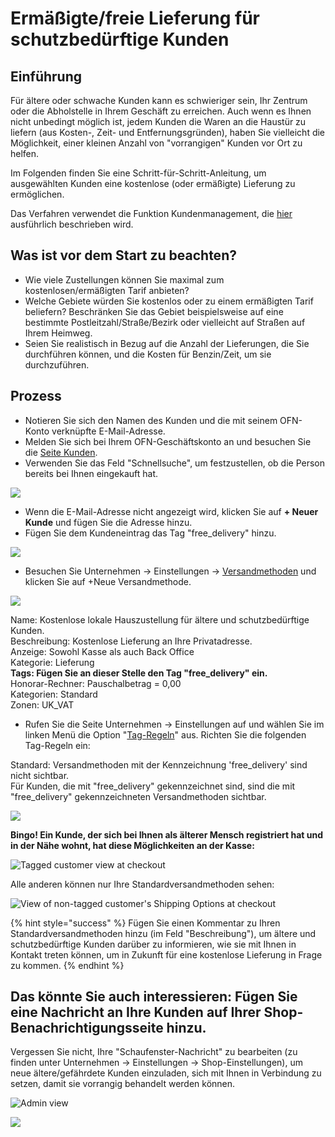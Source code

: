 # Ermäßigte/freie Lieferung für schutzbedürftige Kunden

## Einführung

Für ältere oder schwache Kunden kann es schwieriger sein, Ihr Zentrum oder die Abholstelle in Ihrem Geschäft zu erreichen. Auch wenn es Ihnen nicht unbedingt möglich ist, jedem Kunden die Waren an die Haustür zu liefern (aus Kosten-, Zeit- und Entfernungsgründen), haben Sie vielleicht die Möglichkeit, einer kleinen Anzahl von "vorrangigen" Kunden vor Ort zu helfen.

Im Folgenden finden Sie eine Schritt-für-Schritt-Anleitung, um ausgewählten Kunden eine kostenlose (oder ermäßigte) Lieferung zu ermöglichen.

Das Verfahren verwendet die Funktion Kundenmanagement, die [hier](../../basic-features/shopfront/customer-management-and-conditional-displays-prices/tags-and-tag-rules.md#show-hide-shipping-methods) ausführlich beschrieben wird.

## Was ist vor dem Start zu beachten?

* Wie viele Zustellungen können Sie maximal zum kostenlosen/ermäßigten Tarif anbieten?
* Welche Gebiete würden Sie kostenlos oder zu einem ermäßigten Tarif beliefern? Beschränken Sie das Gebiet beispielsweise auf eine bestimmte Postleitzahl/Straße/Bezirk oder vielleicht auf Straßen auf Ihrem Heimweg.
* Seien Sie realistisch in Bezug auf die Anzahl der Lieferungen, die Sie durchführen können, und die Kosten für Benzin/Zeit, um sie durchzuführen.

## Prozess

* Notieren Sie sich den Namen des Kunden und die mit seinem OFN-Konto verknüpfte E-Mail-Adresse.
* Melden Sie sich bei Ihrem OFN-Geschäftskonto an und besuchen Sie die [Seite Kunden](../../basic-features/shopfront/customer-management-and-conditional-displays-prices/customers.md).
* Verwenden Sie das Feld "Schnellsuche", um festzustellen, ob die Person bereits bei Ihnen eingekauft hat.&#x20;

![](https://lh6.googleusercontent.com/DcRo1W18G7l7JKxuhHybJB4gIEzZWQIX-3kynCMX79RwtrKFpMR8b6SYI4uyoQjGOOlmrV1rv7oIbsYS55UkfeH1yfu4SJntTnO1vMPmwuTMljBhkX\_kRhYLiI5fKzKjxYBR\_uCO)

* Wenn die E-Mail-Adresse nicht angezeigt wird, klicken Sie auf **+ Neuer Kunde** und fügen Sie die Adresse hinzu.
* Fügen Sie dem Kundeneintrag das Tag "free\_delivery" hinzu.

![](../../.gitbook/assets/freedelivtagcust.jpg)

* Besuchen Sie Unternehmen -> Einstellungen -> [Versandmethoden](../../basic-features/shopfront/shipping-methods.md) und klicken Sie auf +Neue Versandmethode.

![](../../.gitbook/assets/freedeliv.jpg)

Name: Kostenlose lokale Hauszustellung für ältere und schutzbedürftige Kunden.\
Beschreibung: Kostenlose Lieferung an Ihre Privatadresse.\
Anzeige: Sowohl Kasse als auch Back Office\
Kategorie: Lieferung\
**Tags: Fügen Sie an dieser Stelle den Tag "free\_delivery" ein.**\
Honorar-Rechner: Pauschalbetrag = 0,00\
Kategorien: Standard\
Zonen: UK\_VAT

* Rufen Sie die Seite Unternehmen -> Einstellungen auf und wählen Sie im linken Menü die Option "[Tag-Regeln](../../basic-features/shopfront/customer-management-and-conditional-displays-prices/tags-and-tag-rules.md)" aus. Richten Sie die folgenden Tag-Regeln ein:

Standard: Versandmethoden mit der Kennzeichnung 'free\_delivery' sind nicht sichtbar.\
Für Kunden, die mit "free\_delivery" gekennzeichnet sind, sind die mit "free\_delivery" gekennzeichneten Versandmethoden sichtbar.

![](../../.gitbook/assets/freedelivtags.jpg)

**Bingo! Ein Kunde, der sich bei Ihnen als älterer Mensch registriert hat und in der Nähe wohnt, hat diese Möglichkeiten an der Kasse:**

![Tagged customer view at checkout](https://lh3.googleusercontent.com/eq2nJ6QucE4SZCtLsrat2veXR2k8uxxdm5BPd7oyWc8EhT7wo8gMBEzKVGt07JqenrR8OOt5VmNbBotrnXEx8\_a9B8Ok3sdgOAlLWhutrgkMG42npDpiSnJl9G8xiBOIfT-MIs6d)

Alle anderen können nur Ihre Standardversandmethoden sehen:

![View of non-tagged customer's Shipping Options at checkout](https://lh4.googleusercontent.com/MHj98plQ6gLA6GCdl5g3p9S5wZccyaLwDb2PaHo1PVUE5iDXfcUTGlVZJrhL2TXKELmFkwdVt2iAMA2RxIFzsfv33Y60nh1OmQ4QunNfhPEYSCtvsYhkKCa511tvJrsr-UBdmww5)

{% hint style="success" %}
Fügen Sie einen Kommentar zu Ihren Standardversandmethoden hinzu (im Feld "Beschreibung"), um ältere und schutzbedürftige Kunden darüber zu informieren, wie sie mit Ihnen in Kontakt treten können, um in Zukunft für eine kostenlose Lieferung in Frage zu kommen.
{% endhint %}

## Das könnte Sie auch interessieren: Fügen Sie eine Nachricht an Ihre Kunden auf Ihrer Shop-Benachrichtigungsseite hinzu.

Vergessen Sie nicht, Ihre "Schaufenster-Nachricht" zu bearbeiten (zu finden unter Unternehmen -> Einstellungen -> Shop-Einstellungen), um neue ältere/gefährdete Kunden einzuladen, sich mit Ihnen in Verbindung zu setzen, damit sie vorrangig behandelt werden können.

![Admin view](https://lh5.googleusercontent.com/Wg3e\_guD-P5zbZE1oa6OFb36YU-csR35WpZD9Hxn0cT3O05jXDDihtHH2EL9CIP7atYsXXK3va9gUSvyfNka\_ovDGDtSG2uRqreA2nW4cp8IjCnL3eodEv12iZ5QkA2eRIGaCkzD)

![](../../.gitbook/assets/notices2.jpg)
